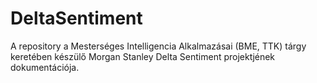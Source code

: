 # DeltaSentiment 

A repository a Mesterséges Intelligencia Alkalmazásai (BME, TTK) tárgy keretében készülő Morgan Stanley Delta Sentiment projektjének dokumentációja.